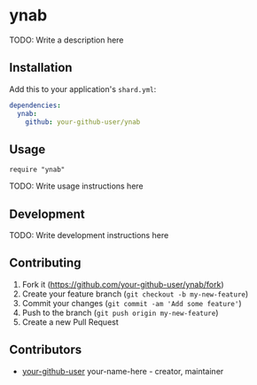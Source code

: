 # ynab

TODO: Write a description here

## Installation

Add this to your application's `shard.yml`:

```yaml
dependencies:
  ynab:
    github: your-github-user/ynab
```

## Usage

```crystal
require "ynab"
```

TODO: Write usage instructions here

## Development

TODO: Write development instructions here

## Contributing

1. Fork it (<https://github.com/your-github-user/ynab/fork>)
2. Create your feature branch (`git checkout -b my-new-feature`)
3. Commit your changes (`git commit -am 'Add some feature'`)
4. Push to the branch (`git push origin my-new-feature`)
5. Create a new Pull Request

## Contributors

- [your-github-user](https://github.com/your-github-user) your-name-here - creator, maintainer
